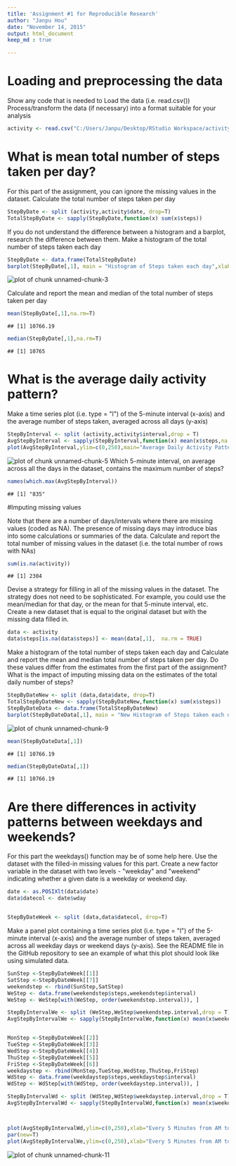 ```yaml
---
title: 'Assignment #1 for Reproducible Research'
author: "Janpu Hou"
date: "November 14, 2015"
output: html_document
keep_md : true

---
```


# Loading and preprocessing the data
Show any code that is needed to
Load the data (i.e. read.csv())
Process/transform the data (if necessary) into a format suitable for your analysis


```r
activity <- read.csv("C:/Users/Janpu/Desktop/RStudio Workspace/activity.csv")
```

# What is mean total number of steps taken per day?
For this part of the assignment, you can ignore the missing values in the dataset.
Calculate the total number of steps taken per day

```r
StepByDate <- split (activity,activity$date, drop=T)
TotalStepByDate <- sapply(StepByDate,function(x) sum(x$steps))
```
If you do not understand the difference between a histogram and a barplot, research the difference between them. 
Make a histogram of the total number of steps taken each day


```r
StepByDate <- data.frame(TotalStepByDate)
barplot(StepByDate[,1], main = "Histogram of Steps taken each day",xlab ="Day 1 to Day 61")
```

![plot of chunk unnamed-chunk-3](figure/unnamed-chunk-3-1.png) 

Calculate and report the mean and median of the total number of steps taken per day

```r
mean(StepByDate[,1],na.rm=T)
```

```
## [1] 10766.19
```

```r
median(StepByDate[,1],na.rm=T)
```

```
## [1] 10765
```
# What is the average daily activity pattern?
Make a time series plot (i.e. type = "l") of the 5-minute interval (x-axis) and the average number of steps taken, 
averaged across all days (y-axis)

```r
StepByInterval <- split (activity,activity$interval,drop = T)
AvgStepByInterval <- sapply(StepByInterval,function(x) mean(x$steps,na.rm=TRUE))
plot(AvgStepByInterval,ylim=c(0,250),main="Average Daily Activity Pattern",type="l")
```

![plot of chunk unnamed-chunk-5](figure/unnamed-chunk-5-1.png) 
Which 5-minute interval, on average across all the days in the dataset, contains the maximum number of steps?


```r
names(which.max(AvgStepByInterval)) 
```

```
## [1] "835"
```
#Imputing missing values

Note that there are a number of days/intervals where there are missing values (coded as NA). 
The presence of missing days may introduce bias into some calculations or summaries of the data.
Calculate and report the total number of missing values in the dataset (i.e. the total number of rows with NAs)

```r
sum(is.na(activity))
```

```
## [1] 2304
```

Devise a strategy for filling in all of the missing values in the dataset. The strategy does not need to be sophisticated. For example, you could use the mean/median for that day, or the mean for that 5-minute interval, etc.
Create a new dataset that is equal to the original dataset but with the missing data filled in.

```r
data <- activity
data$steps[is.na(data$steps)] <- mean(data[,1],  na.rm = TRUE) 
```
Make a histogram of the total number of steps taken each day and Calculate and 
report the mean and median total number of steps taken per day. Do these values differ from the 
estimates from the first part of the assignment? 
What is the impact of imputing missing data on the estimates of the total daily number of steps?


```r
StepByDateNew <- split (data,data$date, drop=T)
TotalStepByDateNew <- sapply(StepByDateNew,function(x) sum(x$steps))
StepByDateData <- data.frame(TotalStepByDateNew)
barplot(StepByDateData[,1], main = "New Histogram of Steps taken each day",xlab ="Day 1 to Day 61")
```

![plot of chunk unnamed-chunk-9](figure/unnamed-chunk-9-1.png) 

```r
mean(StepByDateData[,1])
```

```
## [1] 10766.19
```

```r
median(StepByDateData[,1])
```

```
## [1] 10766.19
```
# Are there differences in activity patterns between weekdays and weekends?
For this part the weekdays() function may be of some help here. 
Use the dataset with the filled-in missing values for this part.
Create a new factor variable in the dataset with two levels - "weekday" and "weekend" 
indicating whether a given date is a weekday or weekend day.


```r
date <- as.POSIXlt(data$date)
data$datecol <- date$wday


StepByDateWeek <- split (data,data$datecol, drop=T)
```
Make a panel plot containing a time series plot (i.e. type = "l") of the 5-minute interval (x-axis) and the average number of steps taken, averaged across all weekday days or weekend days (y-axis). See the README file in the GitHub repository to see an example of what this plot should look like using simulated data.


```r
SunStep <-StepByDateWeek[[1]]
SatStep <-StepByDateWeek[[7]]
weekendstep <- rbind(SunStep,SatStep)
WeStep <- data.frame(weekendstep$steps,weekendstep$interval)
WeStep <- WeStep[with(WeStep, order(weekendstep.interval)), ]

StepByIntervalWe <- split (WeStep,WeStep$weekendstep.interval,drop = T)
AvgStepByIntervalWe <- sapply(StepByIntervalWe,function(x) mean(x$weekendstep.steps,na.rm=TRUE))


MonStep <-StepByDateWeek[[2]]
TueStep <-StepByDateWeek[[3]]
WedStep <-StepByDateWeek[[4]]
ThuStep <-StepByDateWeek[[5]]
FriStep <-StepByDateWeek[[6]]
weekdaystep <- rbind(MonStep,TueStep,WedStep,ThuStep,FriStep)
WdStep <- data.frame(weekdaystep$steps,weekdaystep$interval)
WdStep <- WdStep[with(WdStep, order(weekdaystep.interval)), ]

StepByIntervalWd <- split (WdStep,WdStep$weekdaystep.interval,drop = T)
AvgStepByIntervalWd <- sapply(StepByIntervalWd,function(x) mean(x$weekdaystep.steps,na.rm=TRUE))



plot(AvgStepByIntervalWd,ylim=c(0,250),xlab="Every 5 Minutes from AM to PM",main = "WeekDay(G) vs WeekEnd(R) Steps",col="Green",type = "l")
par(new=T)
plot(AvgStepByIntervalWe,ylim=c(0,250),xlab="Every 5 Minutes from AM to PM",col ="Red",type="l")
```

![plot of chunk unnamed-chunk-11](figure/unnamed-chunk-11-1.png) 

